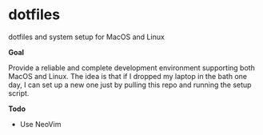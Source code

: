  # dotfiles
 
 dotfiles and system setup for MacOS and Linux
 
 **Goal**
 
 Provide a reliable and complete development environment supporting both MacOS and Linux. The idea is that if I dropped my laptop in the bath one day, I can set up a new one just by pulling this repo and running the setup script.
 
 **Todo**
 
 - Use NeoVim
